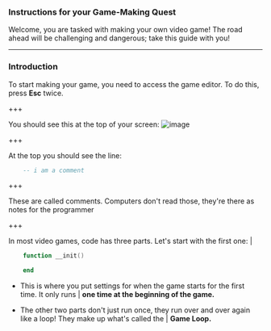 ### Instructions for your Game-Making Quest

Welcome, you are tasked with making your own video game!
The road ahead will be challenging and dangerous; take this guide with you!

---

### Introduction


To start making your game, you need to access the game editor. To do this, press **Esc** twice. 

+++

You should see this at the top  of your screen: 
![image](https://user-images.githubusercontent.com/17536161/32310549-d306ebb2-bfde-11e7-9f03-1d329887805b.png)

+++

At the top you should see the line: 
```lua
	-- i am a comment
``` 

+++

These are called comments. Computers don't read those, they're there as notes for the programmer 

+++

In most video games, code has three parts. Let's start with the first one: |
```lua
    function __init()

    end
``` 
- This is where you put settings for when the game starts for the first time. It only runs | **one time at the beginning of the game.** 

- The other two parts don't just run once, they run over and over again like a loop! They make up what's called the | **Game Loop.** 

